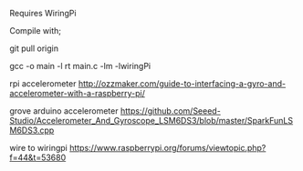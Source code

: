 

Requires WiringPi

Compile with;

git pull origin

gcc -o main -l rt main.c -lm -lwiringPi

rpi accelerometer
http://ozzmaker.com/guide-to-interfacing-a-gyro-and-accelerometer-with-a-raspberry-pi/

grove arduino accelerometer
https://github.com/Seeed-Studio/Accelerometer_And_Gyroscope_LSM6DS3/blob/master/SparkFunLSM6DS3.cpp

wire to wiringpi
https://www.raspberrypi.org/forums/viewtopic.php?f=44&t=53680


